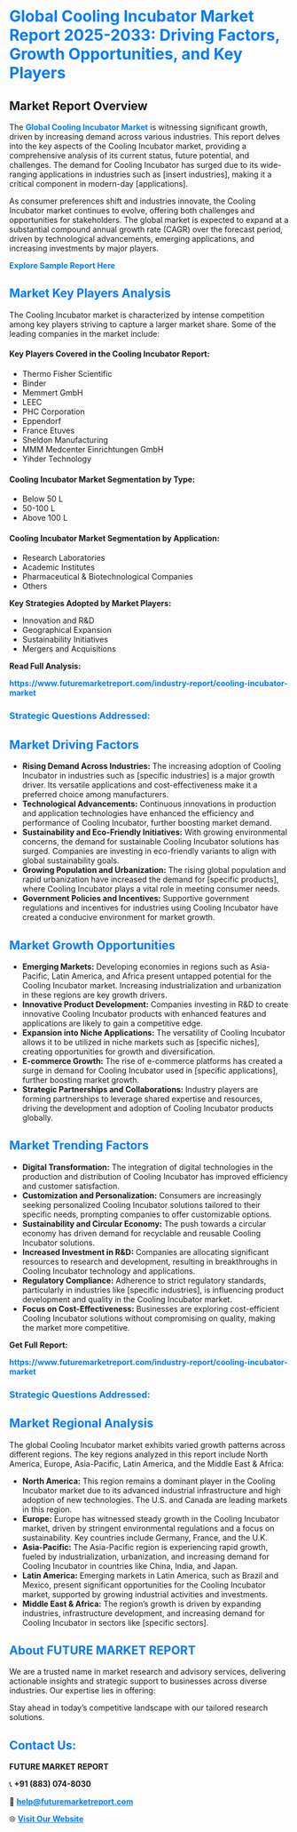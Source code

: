 <h1 style="color: #007BFF;">Global Cooling Incubator Market Report 2025-2033: Driving Factors, Growth Opportunities, and Key Players</h1>

<section id="overview">
<h2>Market Report Overview</h2>
<p>The <a href="https://www.futuremarketreport.com/industry-report/cooling-incubator-market" style="color: #007BFF; text-decoration: none;"><strong>Global Cooling Incubator Market</strong></a> is witnessing significant growth, driven by increasing demand across various industries. This report delves into the key aspects of the Cooling Incubator market, providing a comprehensive analysis of its current status, future potential, and challenges. The demand for Cooling Incubator has surged due to its wide-ranging applications in industries such as [insert industries], making it a critical component in modern-day [applications].</p>
<p>As consumer preferences shift and industries innovate, the Cooling Incubator market continues to evolve, offering both challenges and opportunities for stakeholders. The global market is expected to expand at a substantial compound annual growth rate (CAGR) over the forecast period, driven by technological advancements, emerging applications, and increasing investments by major players.</p>
</section>

<section id="overview">
<p><a href="https://www.futuremarketreport.com/request-sample/reportId=84805" style="color: #007BFF; text-decoration: none;"><strong>Explore Sample Report Here</strong></a></p>
</section>

<section id="key-players">
<h2 style="color: #007BFF;">Market Key Players Analysis</h2>
<p>The Cooling Incubator market is characterized by intense competition among key players striving to capture a larger market share. Some of the leading companies in the market include:</p>
<h4>Key Players Covered in the Cooling Incubator Report:</h4>
<ul><li>Thermo Fisher Scientific</li><li>Binder</li><li>Memmert GmbH</li><li>LEEC</li><li>PHC Corporation</li><li>Eppendorf</li><li>France Etuves</li><li>Sheldon Manufacturing</li><li>MMM Medcenter Einrichtungen GmbH</li><li>Yihder Technology</li></ul>
<h4>Cooling Incubator Market Segmentation by Type:</h4>
<ul><li>Below 50 L</li><li>50-100 L</li><li>Above 100 L</li></ul>

<h4>Cooling Incubator Market Segmentation by Application:</h4>
<ul><li>Research Laboratories</li><li>Academic Institutes</li><li>Pharmaceutical &amp; Biotechnological Companies</li><li>Others</li></ul>
<p><strong>Key Strategies Adopted by Market Players:</strong></p>
<ul>
<li>Innovation and R&D</li>
<li>Geographical Expansion</li>
<li>Sustainability Initiatives</li>
<li>Mergers and Acquisitions</li>
</ul>
</section>

<section>
<p><strong>Read Full Analysis: </strong></p><a href="https://www.futuremarketreport.com/industry-report/cooling-incubator-market" style="color: #007BFF; text-decoration: none;"><strong>https://www.futuremarketreport.com/industry-report/cooling-incubator-market</strong></a>
<h3 style="color: #007BFF;">Strategic Questions Addressed:</h3>
</section>

<section id="driving-factors">
<h2 style="color: #007BFF;">Market Driving Factors</h2>
<ul>
<li><strong>Rising Demand Across Industries:</strong> The increasing adoption of Cooling Incubator in industries such as [specific industries] is a major growth driver. Its versatile applications and cost-effectiveness make it a preferred choice among manufacturers.</li>
<li><strong>Technological Advancements:</strong> Continuous innovations in production and application technologies have enhanced the efficiency and performance of Cooling Incubator, further boosting market demand.</li>
<li><strong>Sustainability and Eco-Friendly Initiatives:</strong> With growing environmental concerns, the demand for sustainable Cooling Incubator solutions has surged. Companies are investing in eco-friendly variants to align with global sustainability goals.</li>
<li><strong>Growing Population and Urbanization:</strong> The rising global population and rapid urbanization have increased the demand for [specific products], where Cooling Incubator plays a vital role in meeting consumer needs.</li>
<li><strong>Government Policies and Incentives:</strong> Supportive government regulations and incentives for industries using Cooling Incubator have created a conducive environment for market growth.</li>
</ul>
</section>

<section id="growth-opportunities">
<h2 style="color: #007BFF;">Market Growth Opportunities</h2>
<ul>
<li><strong>Emerging Markets:</strong> Developing economies in regions such as Asia-Pacific, Latin America, and Africa present untapped potential for the Cooling Incubator market. Increasing industrialization and urbanization in these regions are key growth drivers.</li>
<li><strong>Innovative Product Development:</strong> Companies investing in R&D to create innovative Cooling Incubator products with enhanced features and applications are likely to gain a competitive edge.</li>
<li><strong>Expansion into Niche Applications:</strong> The versatility of Cooling Incubator allows it to be utilized in niche markets such as [specific niches], creating opportunities for growth and diversification.</li>
<li><strong>E-commerce Growth:</strong> The rise of e-commerce platforms has created a surge in demand for Cooling Incubator used in [specific applications], further boosting market growth.</li>
<li><strong>Strategic Partnerships and Collaborations:</strong> Industry players are forming partnerships to leverage shared expertise and resources, driving the development and adoption of Cooling Incubator products globally.</li>
</ul>
</section>

<section id="trending-factors">
<h2 style="color: #007BFF;">Market Trending Factors</h2>
<ul>
<li><strong>Digital Transformation:</strong> The integration of digital technologies in the production and distribution of Cooling Incubator has improved efficiency and customer satisfaction.</li>
<li><strong>Customization and Personalization:</strong> Consumers are increasingly seeking personalized Cooling Incubator solutions tailored to their specific needs, prompting companies to offer customizable options.</li>
<li><strong>Sustainability and Circular Economy:</strong> The push towards a circular economy has driven demand for recyclable and reusable Cooling Incubator solutions.</li>
<li><strong>Increased Investment in R&D:</strong> Companies are allocating significant resources to research and development, resulting in breakthroughs in Cooling Incubator technology and applications.</li>
<li><strong>Regulatory Compliance:</strong> Adherence to strict regulatory standards, particularly in industries like [specific industries], is influencing product development and quality in the Cooling Incubator market.</li>
<li><strong>Focus on Cost-Effectiveness:</strong> Businesses are exploring cost-efficient Cooling Incubator solutions without compromising on quality, making the market more competitive.</li>
</ul>
</section>

<section>
<p><strong>Get Full Report: </strong></p><a href="https://www.futuremarketreport.com/industry-report/cooling-incubator-market" style="color: #007BFF; text-decoration: none;"><strong>https://www.futuremarketreport.com/industry-report/cooling-incubator-market</strong></a>
<h3 style="color: #007BFF;">Strategic Questions Addressed:</h3>
</section>


<section id="regional-analysis">
<h2 style="color: #007BFF;">Market Regional Analysis</h2>
<p>The global Cooling Incubator market exhibits varied growth patterns across different regions. The key regions analyzed in this report include North America, Europe, Asia-Pacific, Latin America, and the Middle East & Africa:</p>
<ul>
<li><strong>North America:</strong> This region remains a dominant player in the Cooling Incubator market due to its advanced industrial infrastructure and high adoption of new technologies. The U.S. and Canada are leading markets in this region.</li>
<li><strong>Europe:</strong> Europe has witnessed steady growth in the Cooling Incubator market, driven by stringent environmental regulations and a focus on sustainability. Key countries include Germany, France, and the U.K.</li>
<li><strong>Asia-Pacific:</strong> The Asia-Pacific region is experiencing rapid growth, fueled by industrialization, urbanization, and increasing demand for Cooling Incubator in countries like China, India, and Japan.</li>
<li><strong>Latin America:</strong> Emerging markets in Latin America, such as Brazil and Mexico, present significant opportunities for the Cooling Incubator market, supported by growing industrial activities and investments.</li>
<li><strong>Middle East & Africa:</strong> The region’s growth is driven by expanding industries, infrastructure development, and increasing demand for Cooling Incubator in sectors like [specific sectors].</li>
</ul>
</section>

<footer>
<h2 style="color: #007BFF;">About FUTURE MARKET REPORT</h2>
<p>We are a trusted name in market research and advisory services, delivering actionable insights and strategic support to businesses across diverse industries. Our expertise lies in offering:</p>

<p>Stay ahead in today’s competitive landscape with our tailored research solutions.</p>

<h2 style="color: #007BFF;">Contact Us:</h2>
<p><strong>FUTURE MARKET REPORT</strong></p>
<p>📞 <strong>+91 (883) 074-8030</strong></p>
<p>📧 <strong><a href="mailto:help@futuremarketreport.com" style="color: #007BFF;">help@futuremarketreport.com</a></strong></p>
<p>🌐 <strong><a href="https://www.futuremarketreport.com/" style="color: #007BFF;">Visit Our Website</a></strong></p>
</footer>
